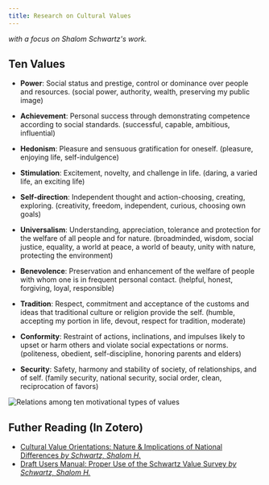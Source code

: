 ```yaml
---
title: Research on Cultural Values
---
```

_with a focus on Shalom Schwartz's work._

## Ten Values

* **Power**: Social status and prestige, control or dominance over
  people and resources.  (social power, authority, wealth,
  preserving my public image)

* **Achievement**: Personal success through demonstrating
  competence according to social standards. (successful, capable,
  ambitious, influential)

* **Hedonism**: Pleasure and sensuous gratification for oneself.
  (pleasure, enjoying life, self-indulgence)

* **Stimulation**: Excitement, novelty, and challenge in life.
  (daring, a varied life, an exciting life)

* **Self-direction**: Independent thought and action-choosing,
  creating, exploring.  (creativity, freedom, independent, curious,
  choosing own goals)

* **Universalism**: Understanding, appreciation, tolerance and
  protection for the welfare of all people and for nature.
  (broadminded, wisdom, social justice, equality, a world at peace,
  a world of beauty, unity with nature, protecting the environment)

* **Benevolence**: Preservation and enhancement of the welfare of
  people with whom one is in frequent personal contact. (helpful,
  honest, forgiving, loyal, responsible)

* **Tradition**: Respect, commitment and acceptance of the customs
  and ideas that traditional culture or religion provide the self.
  (humble, accepting my portion in life, devout, respect for
  tradition, moderate)

* **Conformity**: Restraint of actions, inclinations, and impulses
  likely to upset or harm others and violate social expectations or
  norms.  (politeness, obedient, self-discipline, honoring parents
  and elders)

* **Security**: Safety, harmony and stability of society, of
  relationships, and of self. (family security, national security,
  social order, clean, reciprocation of favors)

![Relations among ten motivational types of values](assets/notebook/motivational_types_of_values.png)

## Futher Reading (In Zotero)

* [Cultural Value Orientations: Nature & Implications of National Differences _by Schwartz, Shalom H._](https://www.zotero.org/groups/1488090/life-itself/collections/F74GMKPG/items/GB3L7TVF/collection)
* [Draft Users Manual: Proper Use of the Schwartz Value Survey _by Schwartz, Shalom H._](https://www.zotero.org/groups/1488090/life-itself/collections/F74GMKPG/items/YL9C5UIE/collection)